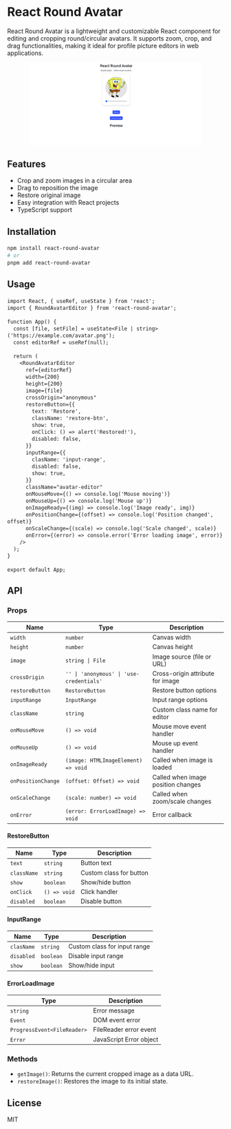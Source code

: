 # React Round Avatar

React Round Avatar is a lightweight and customizable React component for editing and cropping round/circular avatars. It supports zoom, crop, and drag functionalities, making it ideal for profile picture editors in web applications.

<div style="width: 80%; margin: 0 auto;">
<img src="./example/assets/editor-preview.gif">
</div>

## Features

- Crop and zoom images in a circular area
- Drag to reposition the image
- Restore original image
- Easy integration with React projects
- TypeScript support

## Installation

```sh
npm install react-round-avatar
# or
pnpm add react-round-avatar
```

## Usage

```tsx
import React, { useRef, useState } from 'react';
import { RoundAvatarEditor } from 'react-round-avatar';

function App() {
  const [file, setFile] = useState<File | string>('https://example.com/avatar.png');
  const editorRef = useRef(null);

  return (
    <RoundAvatarEditor
      ref={editorRef}
      width={200}
      height={200}
      image={file}
      crossOrigin="anonymous"
      restoreButton={{
        text: 'Restore',
        className: 'restore-btn',
        show: true,
        onClick: () => alert('Restored!'),
        disabled: false,
      }}
      inputRange={{
        clasName: 'input-range',
        disabled: false,
        show: true,
      }}
      className="avatar-editor"
      onMouseMove={() => console.log('Mouse moving')}
      onMouseUp={() => console.log('Mouse up')}
      onImageReady={(img) => console.log('Image ready', img)}
      onPositionChange={(offset) => console.log('Position changed', offset)}
      onScaleChange={(scale) => console.log('Scale changed', scale)}
      onError={(error) => console.error('Error loading image', error)}
    />
  );
}

export default App;
```

## API

### Props

| Name               | Type                                     | Description                        |
| ------------------ | ---------------------------------------- | ---------------------------------- |
| `width`            | `number`                                 | Canvas width                       |
| `height`           | `number`                                 | Canvas height                      |
| `image`            | `string \| File`                         | Image source (file or URL)         |
| `crossOrigin`      | `'' \| 'anonymous' \| 'use-credentials'` | Cross-origin attribute for image   |
| `restoreButton`    | `RestoreButton`                          | Restore button options             |
| `inputRange`       | `InputRange`                             | Input range options                |
| `className`        | `string`                                 | Custom class name for editor       |
| `onMouseMove`      | `() => void`                             | Mouse move event handler           |
| `onMouseUp`        | `() => void`                             | Mouse up event handler             |
| `onImageReady`     | `(image: HTMLImageElement) => void`      | Called when image is loaded        |
| `onPositionChange` | `(offset: Offset) => void`               | Called when image position changes |
| `onScaleChange`    | `(scale: number) => void`                | Called when zoom/scale changes     |
| `onError`          | `(error: ErrorLoadImage) => void`        | Error callback                     |

#### RestoreButton

| Name        | Type         | Description             |
| ----------- | ------------ | ----------------------- |
| `text`      | `string`     | Button text             |
| `className` | `string`     | Custom class for button |
| `show`      | `boolean`    | Show/hide button        |
| `onClick`   | `() => void` | Click handler           |
| `disabled`  | `boolean`    | Disable button          |

#### InputRange

| Name       | Type      | Description                  |
| ---------- | --------- | ---------------------------- |
| `clasName` | `string`  | Custom class for input range |
| `disabled` | `boolean` | Disable input range          |
| `show`     | `boolean` | Show/hide input              |

#### ErrorLoadImage

| Type                        | Description             |
| --------------------------- | ----------------------- |
| `string`                    | Error message           |
| `Event`                     | DOM event error         |
| `ProgressEvent<FileReader>` | FileReader error event  |
| `Error`                     | JavaScript Error object |

### Methods

- `getImage()`: Returns the current cropped image as a data URL.
- `restoreImage()`: Restores the image to its initial state.

## License

MIT
